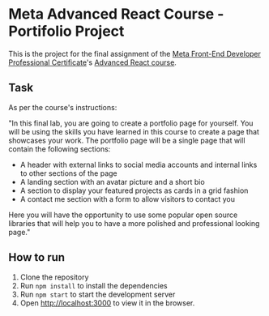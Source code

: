 # Meta Advanced React Course - Portifolio Project

This is the project for the final assignment of the [Meta Front-End Developer Professional Certificate](https://www.coursera.org/professional-certificates/meta-front-end-developer)'s [Advanced React course](https://www.coursera.org/learn/advanced-react?specialization=meta-front-end-developer).

## Task

As per the course's instructions:

"In this final lab, you are going to create a portfolio page for yourself. You will be using the skills you have learned in this course to create a page that showcases your work. The portfolio page will be a single page that will contain the following sections:

- A header with external links to social media accounts and internal links to other sections of the page
- A landing section with an avatar picture and a short bio
- A section to display your featured projects as cards in a grid fashion
- A contact me section with a form to allow visitors to contact you

Here you will have the opportunity to use some popular open source libraries that will help you to have a more polished and professional looking page."

## How to run

1. Clone the repository
2. Run `npm install` to install the dependencies
3. Run `npm start` to start the development server
4. Open [http://localhost:3000](http://localhost:3000) to view it in the browser.
